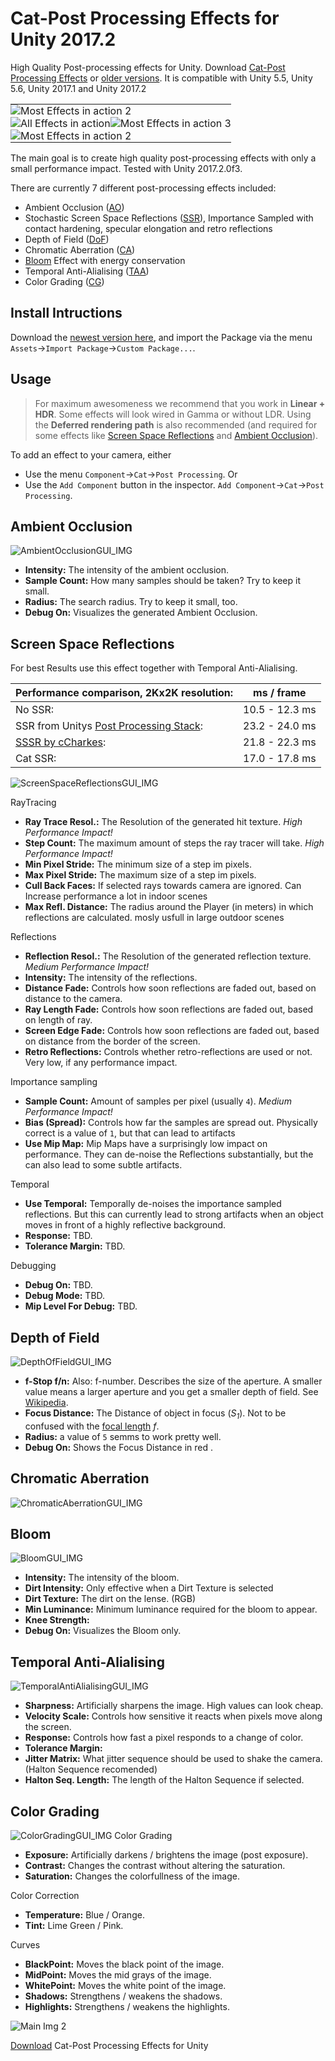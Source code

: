 # Cat-Post Processing Effects for Unity 2017.2
High Quality Post-processing effects for Unity. Download [Cat-Post Processing Effects][Package_Newest_LINK] or [older versions][Releases_LINK]. It is compatible with Unity 5.5, Unity 5.6, Unity 2017.1
 and Unity 2017.2

 <table style="width:100%;border-spacing:0px">
  <tr style="padding:0px">
    <td colspan="2" style="padding:0px"> <img src="Media/ElevatorDoorDetail.png" alt="Most Effects in action 2" style="width:width;height:height;"> </td>
  </tr>
  
  <tr style="padding:0px">
    <td style="padding:0px"> <img src="Media/DragonFly3.png" alt="All Effects in action" style="width:width;height:height;"> </td>
    <td style="padding:0px"> <img src="Media/coloredBalls.png" alt="Most Effects in action 3" style="width:width;height:height;"> </td>
  </tr style="padding:0px">
  
  <tr style="padding:0px">
    <td colspan="2" style="padding:0px"> <img src="Media/ElevatorDoor.png" alt="Most Effects in action 2" style="width:width;height:height;"> </td>
  </tr>
</table>

The main goal is to create high quality post-processing effects with only a small performance impact. Tested with Unity 2017.2.0f3.

There are currently 7 different post-processing effects included:
- Ambient Occlusion ([AO][AO_ANCHOR])
- Stochastic Screen Space Reflections ([SSR][SSR_ANCHOR]), Importance Sampled with contact hardening, specular elongation and retro reflections 
- Depth of Field ([DoF][DoF_ANCHOR])
- Chromatic Aberration ([CA][CA_ANCHOR])
- [Bloom][Bloom_ANCHOR] Effect with energy conservation
- Temporal Anti-Alialising ([TAA][TAA_ANCHOR])
- Color Grading ([CG][ColorGrading_ANCHOR])

## Install Intructions
Download the [newest version here][Package_Newest_LINK], and import the Package via the menu `Assets`&rarr;`Import Package`&rarr;`Custom Package...`.

## Usage
> For maximum awesomeness we recommend that you work in **Linear + HDR**. Some effects will look wired in Gamma or without LDR. Using the **Deferred rendering path** is also recommended (and required for some effects like [Screen Space Reflections][SSR_ANCHOR] and [Ambient Occlusion][AO_ANCHOR]).

To add an effect to your camera, either
- Use the menu `Component`&rarr;`Cat`&rarr;`Post Processing`. Or
- Use the `Add Component` button in the inspector. `Add Component`&rarr;`Cat`&rarr;`Post Processing`.

## Ambient Occlusion
![AmbientOcclusionGUI_IMG][AmbientOcclusionGUI_IMG]
- **Intensity:** The intensity of the ambient occlusion.
- **Sample Count:** How many samples should be taken? Try to keep it small.
- **Radius:** The search radius. Try to keep it small, too.
- **Debug On:** Visualizes the generated Ambient Occlusion.

## Screen Space Reflections
For best Results use this effect together with Temporal Anti-Alialising.

Performance comparison, 2Kx2K resolution: | ms / frame
--- | ---
No SSR: | 10.5 - 12.3 ms
SSR from Unitys [Post Processing Stack](https://github.com/Unity-Technologies/PostProcessing): | 23.2 - 24.0 ms
[SSSR by cCharkes](https://github.com/cCharkes/StochasticScreenSpaceReflection): | 21.8 - 22.3 ms
Cat SSR: | 17.0 - 17.8 ms

![ScreenSpaceReflectionsGUI_IMG][ScreenSpaceReflectionsGUI_IMG]

RayTracing
- **Ray Trace Resol.:** The Resolution of the generated hit texture. _High Performance Impact!_
- **Step Count:** The maximum amount of steps the ray tracer will take. _High Performance Impact!_
- **Min Pixel Stride:** The minimum size of a step im pixels.
- **Max Pixel Stride:** The maximum size of a step im pixels.
- **Cull Back Faces:** If selected rays towards camera are ignored. Can Increase performance a lot in indoor scenes
- **Max Refl. Distance:** The radius around the Player (in meters) in which reflections are calculated. mosly usfull in large outdoor scenes

Reflections
- **Reflection Resol.:** The Resolution of the generated reflection texture. _Medium Performance Impact!_
- **Intensity:** The intensity of the reflections.
- **Distance Fade:** Controls how soon reflections are faded out, based on distance to the camera.
- **Ray Length Fade:** Controls how soon reflections are faded out, based on length of ray.
- **Screen Edge Fade:** Controls how soon reflections are faded out, based on distance from the border of the screen.
- **Retro Reflections:** Controls whether retro-reflections are used or not. Very low, if any performance impact.

Importance sampling
- **Sample Count:** Amount of samples per pixel (usually `4`). _Medium Performance Impact!_
- **Bias (Spread):** Controls how far the samples are spread out. Physically correct is a value of `1`, but that can lead to artifacts
- **Use Mip Map:** Mip Maps have a surprisingly low impact on performance. They can de-noise the Reflections substantially, but the can also lead to some subtle artifacts.

Temporal
- **Use Temporal:** Temporally de-noises the importance sampled reflections. But this can currently lead to strong artifacts when an object moves in front of a highly reflective background.
- **Response:** TBD.
- **Tolerance Margin:** TBD.

Debugging
- **Debug On:** TBD.
- **Debug Mode:** TBD.
- **Mip Level For Debug:** TBD.

## Depth of Field
![DepthOfFieldGUI_IMG][DepthOfFieldGUI_IMG]
- **f-Stop f/n:** Also: f-number. Describes the size of the aperture. A smaller value means a larger aperture and you get a smaller depth of field. See [Wikipedia][fNumberWikipedia_LINK].
- **Focus Distance:** The Distance of object in focus (*S<sub>1</sub>*). Not to be confused with the [focal length][FocalLengthWikipedia_LINK] *f*.
- **Radius:** a value of `5` semms to work pretty well.
- **Debug On:** Shows the Focus Distance in red .

## Chromatic Aberration
![ChromaticAberrationGUI_IMG][ChromaticAberrationGUI_IMG]

## Bloom
![BloomGUI_IMG][BloomGUI_IMG]
- **Intensity:** The intensity of the bloom.
- **Dirt Intensity:** Only effective when a Dirt Texture is selected  
- **Dirt Texture:** The dirt on the lense. (RGB)
- **Min Luminance:** Minimum luminance required for the bloom to appear.
- **Knee Strength:** 
- **Debug On:** Visualizes the Bloom only.

## Temporal Anti-Alialising
![TemporalAntiAlialisingGUI_IMG][TemporalAntiAlialisingGUI_IMG]
- **Sharpness:** Artificially sharpens the image. High values can look cheap.
- **Velocity Scale:** Controls how sensitive it reacts when pixels move along the screen.
- **Response:** Controls how fast a pixel responds to a change of color.
- **Tolerance Margin:** 
- **Jitter Matrix:** What jitter sequence should be used to shake the camera. (Halton Sequence recomended)
- **Halton Seq. Length:** The length of the Halton Sequence if selected.

## Color Grading
![ColorGradingGUI_IMG][ColorGradingGUI_IMG]
Color Grading
- **Exposure:** Artificially darkens / brightens the image (post exposure).
- **Contrast:** Changes the contrast without altering the saturation.
- **Saturation:** Changes the colorfullness of the image.

Color Correction
- **Temperature:** Blue / Orange.
- **Tint:** Lime Green / Pink.

Curves
- **BlackPoint:** Moves the black point of the image.
- **MidPoint:** Moves the mid grays of the image.
- **WhitePoint:** Moves the white point of the image.
- **Shadows:** Strengthens / weakens the shadows.
- **Highlights:** Strengthens / weakens the highlights.

![Main Img 2][DragonFly_IMG]

[Download][Package_Newest_LINK] Cat-Post Processing Effects for Unity



[coloredBalls_IMG]:              Media/coloredBalls.png               "Most Effects in action 1"
[ElevatorDoor_IMG]:              Media/ElevatorDoor.png               "Most Effects in action 2"
[ElevatorDoorDetail_IMG]:        Media/ElevatorDoorDetail.png         "Most Effects in action 3"
[DragonFly_IMG]:                 Media/DragonFly3.png                 "Most Effects in action 4"
[AmbientOcclusionGUI_IMG]:       Media/CatAOGUI.png                   "Ambient Occlusion GUI"
[ScreenSpaceReflectionsGUI_IMG]: Media/CatSSRGUI.png                  "Screen Space Reflections GUI"
[DepthOfFieldGUI_IMG]:           Media/CatDoFGUI.png                  "Depth of Field GUI"
[ChromaticAberrationGUI_IMG]:    Media/CatChromaticAberrationGUI.png  "Chromatic Aberration GUI"
[BloomGUI_IMG]:                  Media/CatBloomGUI.png                "Bloom Effect GUI"
[TemporalAntiAlialisingGUI_IMG]: Media/CatAAGUI.png                   "Temporal Anti-Alialising GUI"
[ColorGradingGUI_IMG]:           Media/CatColorGradingGUI.png          "Color Grading GUI"

[Install_ANCHOR]:                #install-intructions
[Usage_ANCHOR]:                  #usage
[AO_ANCHOR]:                     #ambient-occlusion
[SSR_ANCHOR]:                    #screen-space-reflections
[CA_ANCHOR]:                     #chromatic-aberration
[DoF_ANCHOR]:                    #depth-of-field
[TAA_ANCHOR]:                    #temporal-anti-alialising
[Bloom_ANCHOR]:                  #bloom
[ColorGrading_ANCHOR]:           #color-grading

[Releases_LINK]:                 https://github.com/JoachimCoenen/Cat-PostProcessing/releases "Cat-PostProcessing/releases"
[Package_Newest_LINK]:           https://github.com/JoachimCoenen/Cat-PostProcessing/releases/download/v0.4.1-alpha/Cat-Post.Processing.v0.4.1.unitypackage  "Cat-Post Processing v0.4.1-alpha - Source Code"



[fNumberWikipedia_LINK]:         https://en.wikipedia.org/wiki/F-number                       "f-number - Wikipedia"
[FocalLengthWikipedia_LINK]:     https://en.wikipedia.org/wiki/Focal_length                   "Focal length - Wikipedia"





